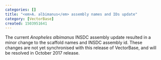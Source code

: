 ```yaml
---
categories: []
title: "<em>A. albimanus</em> assembly names and IDs update"
category: [VectorBase]
created: 1503951641
---
```

The current <em>Anopheles albimanus</em> INSDC assembly update resulted in a minor change to the scaffold names and INSDC assembly id.  These changes are not yet synchronised with this release of VectorBase, and will be resolved in October 2017 release.

